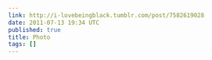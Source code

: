```yaml
---
link: http://i-lovebeingblack.tumblr.com/post/7582619028
date: 2011-07-13 19:34 UTC
published: true
title: Photo
tags: []
---
```



